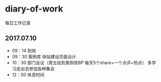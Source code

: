 # diary-of-work
每日工作记录
## 2017.07.10
* 09：14 到岗
* 09：30 案例库 快站建设页面设计
* 10：30 部门会议（周五给到案例库BP 每天5个share+一个点评+热点） 多学习走出去参加各种集会
* 12：00 休息时间

